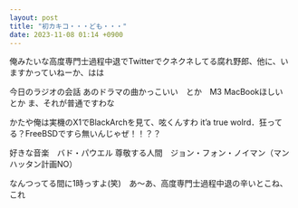 ```yaml
---
layout: post
title: "初カキコ・・・ども・・・"
date: 2023-11-08 01:14 +0900
---
```

俺みたいな高度専門士過程中退でTwitterでクネクネしてる腐れ野郎、他に、いますかっていねーか、はは

今日のラジオの会話
あのドラマの曲かっこいい　とか　M3 MacBookほしい　とか
ま、それが普通ですわな

かたや俺は実機のX1でBlackArchを見て、呟くんすわ
it’a true wolrd．狂ってる？FreeBSDですら無いんじゃぜ！！？？

好きな音楽　バド・パウエル
尊敬する人間　ジョン・フォン・ノイマン（マンハッタン計画NO）

なんつってる間に1時っすよ(笑)　あ～あ、高度専門士過程中退の辛いとこね、これ


